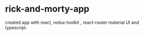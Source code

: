 # rick-and-morty-app
created app with react, redux-toolkit , react-router material UI and typescript.
